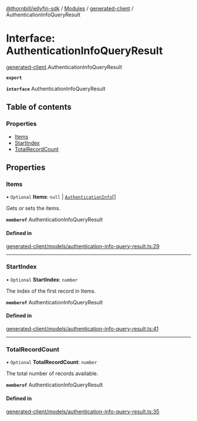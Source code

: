 [@thornbill/jellyfin-sdk](../README.md) / [Modules](../modules.md) / [generated-client](../modules/generated_client.md) / AuthenticationInfoQueryResult

# Interface: AuthenticationInfoQueryResult

[generated-client](../modules/generated_client.md).AuthenticationInfoQueryResult

**`export`**

**`interface`** AuthenticationInfoQueryResult

## Table of contents

### Properties

- [Items](generated_client.AuthenticationInfoQueryResult.md#items)
- [StartIndex](generated_client.AuthenticationInfoQueryResult.md#startindex)
- [TotalRecordCount](generated_client.AuthenticationInfoQueryResult.md#totalrecordcount)

## Properties

### Items

• `Optional` **Items**: ``null`` \| [`AuthenticationInfo`](index.api.AuthenticationInfo.md)[]

Gets or sets the items.

**`memberof`** AuthenticationInfoQueryResult

#### Defined in

[generated-client/models/authentication-info-query-result.ts:29](https://github.com/thornbill/jellyfin-sdk-typescript/blob/eb13db7/src/generated-client/models/authentication-info-query-result.ts#L29)

___

### StartIndex

• `Optional` **StartIndex**: `number`

The index of the first record in Items.

**`memberof`** AuthenticationInfoQueryResult

#### Defined in

[generated-client/models/authentication-info-query-result.ts:41](https://github.com/thornbill/jellyfin-sdk-typescript/blob/eb13db7/src/generated-client/models/authentication-info-query-result.ts#L41)

___

### TotalRecordCount

• `Optional` **TotalRecordCount**: `number`

The total number of records available.

**`memberof`** AuthenticationInfoQueryResult

#### Defined in

[generated-client/models/authentication-info-query-result.ts:35](https://github.com/thornbill/jellyfin-sdk-typescript/blob/eb13db7/src/generated-client/models/authentication-info-query-result.ts#L35)
